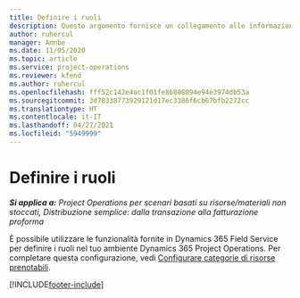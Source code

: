 ```yaml
---
title: Definire i ruoli
description: Questo argomento fornisce un collegamento alle informazioni sulla configurazione delle categorie di risorse prenotabili.
author: ruhercul
manager: Annbe
ms.date: 11/05/2020
ms.topic: article
ms.service: project-operations
ms.reviewer: kfend
ms.author: ruhercul
ms.openlocfilehash: fff52c142e4ac1f01fe86808094e94e3974db53a
ms.sourcegitcommit: 3d78338773929121d17ec3386f6cb67bfb2272cc
ms.translationtype: HT
ms.contentlocale: it-IT
ms.lasthandoff: 04/27/2021
ms.locfileid: "5949999"
---
```

# <a name="define-roles"></a>Definire i ruoli

_**Si applica a:** Project Operations per scenari basati su risorse/materiali non stoccati, Distribuzione semplice: dalla transazione alla fatturazione proforma_

È possibile utilizzare le funzionalità fornite in Dynamics 365 Field Service per definire i ruoli nel tuo ambiente Dynamics 365 Project Operations. Per completare questa configurazione, vedi [Configurare categorie di risorse prenotabili](/dynamics365/field-service/set-up-bookable-resource-categories).


[!INCLUDE[footer-include](../includes/footer-banner.md)]
